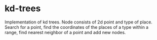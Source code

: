 # kd-trees
Implementation of kd trees. Node consists of 2d point and type of place. Search for a point, find the coordinates of the places of a type within a range, find nearest neighbor of a point and add new nodes.
